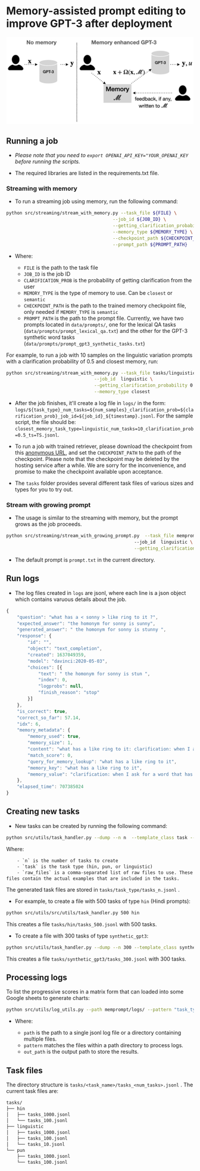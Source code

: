 # Memory-assisted prompt editing to improve GPT-3 after deployment



![Memprompt](res/architecture-v2.png)

## Running a job

* _Please note that you need to `export OPENAI_API_KEY="YOUR_OPENAI_KEY` before running the scripts._

* The required libraries are listed in the requirements.txt file.

### Streaming with memory

* To run a streaming job using memory, run the following command:

```sh
python src/streaming/stream_with_memory.py --task_file ${FILE} \
                                        --job_id ${JOB_ID} \
                                        --getting_clarification_probability ${CLARIFICATION_PROB} \
                                        --memory_type ${MEMORY_TYPE} \
                                        --checkpoint_path ${CHECKPOINT_PATH} \
                                        --prompt_path ${PROMPT_PATH}
```

* Where:

    - `FILE` is the path to the task file
    - `JOB_ID` is the job ID
    - `CLARIFICATION_PROB` is the probability of getting clarification from the user
    - `MEMORY_TYPE` is the type of memory to use. Can be `closest` or `semantic`
    - `CHECKPOINT_PATH` is the path to the trained memory checkpoint file, only needed if `MEMORY_TYPE` is `semantic`
    - `PROMPT_PATH` is the path to the prompt file. Currently, we have two prompts located in `data/prompts/`, one for the lexical QA tasks (`data/prompts/prompt_lexical_qa.txt`) and the other for the GPT-3 synthetic word tasks (`data/prompts/prompt_gpt3_synthetic_tasks.txt`)

For example, to run a job with 10 samples on the linguistic variation prompts with a clarification probability of 0.5 and closest memory, run:

```sh
python src/streaming/stream_with_memory.py --task_file tasks/linguistic/tasks_10.jsonl \
                                 --job_id  linguistic \
                                 --getting_clarification_probability 0.5 \
                                 --memory_type closest
```

* After the job finishes, it'll create a log file in `logs/` in the form: `logs/${task_type}_num_tasks=${num_samples}_clarification_prob=${clarification_prob}_job_id=${job_id}_${timestamp}.jsonl`. For the sample script, the file should be: `closest_memory_task_type=linguistic_num_tasks=10_clarification_prob=0.5_ts=TS.jsonl`.

* To run a job with trained retriever, please download the checkpoint from this [anonymous URL](https://anonymshare.com/z8Nm/trained-memory.pt), and set the `CHECKPOINT_PATH` to the path of the checkpoint. Please note that the checkpoint may be deleted by the hosting service after a while. We are sorry for the inconvenience, and promise to make the checkpoint available upon acceptance.

* The `tasks` folder provides several different task files of various sizes and types for you to try out.

### Stream with growing prompt

* The usage is similar to the streaming with memory, but the prompt grows as the job proceeds.

```sh
python src/streaming/stream_with_growing_prompt.py  --task_file memprompt/tasks/linguistic/tasks_10.jsonl\ 
                                                --job_id  linguistic \
                                                --getting_clarification_probability 0.5
```

* The default prompt is `prompt.txt` in the current directory.

## Run logs

* The log files created in `logs` are jsonl, where each line is a json object which contains varuous details about the job.

```js
{
    "question": "what has a < sonny > like ring to it ?",
    "expected_answer": "the homonym for sonny is sunny",
    "generated_answer": " the homonym for sonny is stunny ",
    "response": {
        "id": "",
        "object": "text_completion",
        "created": 1637049359,
        "model": "davinci:2020-05-03",
        "choices": [{
            "text": " the homonym for sonny is stun ",
            "index": 0,
            "logprobs": null,
            "finish_reason": "stop"
        }]
    },
    "is_correct": true,
    "correct_so_far": 57.14,
    "idx": 6,
    "memory_metadata": {
        "memory_used": true,
        "memory_size": 1,
        "content": "what has a like ring to it: clarification: when I ask for a word that has a similar ring to it , I want a homonym.",
        "match_score": 0,
        "query_for_memory_lookup": "what has a like ring to it",
        "memory_key": "what has a like ring to it",
        "memory_value": "clarification: when I ask for a word that has a similar ring to it , I want a homonym."
    },
    "elapsed_time": 707385024
}
```

## Creating new tasks

* New tasks can be created by running the following command:

```sh
python src/utils/task_handler.py --dump --n n  --template_class task --raw_file raw_files
```

Where:

    

        - `n` is the number of tasks to create
        - `task` is the task type (hin, pun, or linguistic)
        - `raw_files` is a comma-separated list of raw files to use. These files contain the actual examples that are included in the tasks.

The generated task files are stored in `tasks/task_type/tasks_n.jsonl` .

* For example, to create a file with 500 tasks of type `hin` (Hindi prompts):

```sh
python src/utils/src/utils/task_handler.py 500 hin
```

This creates a file `tasks/hin/tasks_500.jsonl` with 500 tasks.

* To create a file with 300 tasks of type `synthetic_gpt3`:

```sh
python src/utils/task_handler.py --dump --n 300 --template_class synthetic_gpt3 --task_files data/gpt3-word-tasks/raw.jsonl
```

This creates a file `tasks/synthetic_gpt3/tasks_300.jsonl` with 300 tasks.

## Processing logs

To list the progressive scores in a matrix form that can loaded into some Google sheets to generate charts:

```sh
python src/utils/log_utils.py --path memprompt/logs/ --pattern "task_type="
```

* Where:

    - `path` is the path to a single jsonl log file or a directory containing multiple files.
    - `pattern` matches the files within a path directory to process logs.
    - `out_path` is the output path to store the results.

## Task files

The directory structure is `tasks/<task_name>/tasks_<num_tasks>.jsonl` .
The current task files are:

```
tasks/
├── hin
│   ├── tasks_1000.jsonl
│   └── tasks_100.jsonl
├── linguistic
│   ├── tasks_1000.jsonl
│   ├── tasks_100.jsonl
│   └── tasks_10.jsonl
└── pun
    ├── tasks_1000.jsonl
    └── tasks_100.jsonl
```
